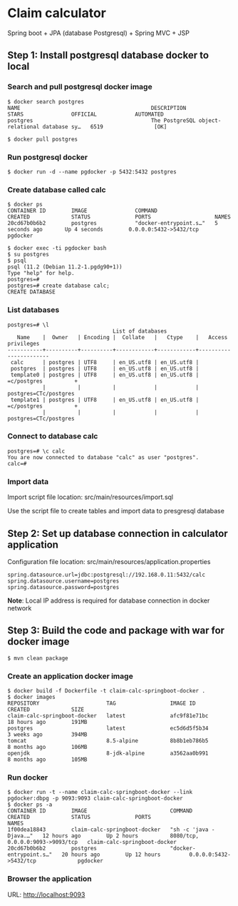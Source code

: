 # Claim calculator

Spring boot + JPA (database Postgresql) + Spring MVC + JSP

## **Step 1:** Install postgresql database docker to local

### Search and pull postgresql docker image
```
$ docker search postgres
NAME                                         DESCRIPTION                                     STARS               OFFICIAL            AUTOMATED
postgres                                     The PostgreSQL object-relational database sy…   6519                [OK]

$ docker pull postgres
```

### Run postgresql docker
```
$ docker run -d --name pgdocker -p 5432:5432 postgres
```

### Create database called **calc**
```
$ docker ps
CONTAINER ID        IMAGE               COMMAND                  CREATED             STATUS              PORTS                    NAMES
20cd67b0b6b2        postgres            "docker-entrypoint.s…"   5 seconds ago       Up 4 seconds        0.0.0.0:5432->5432/tcp   pgdocker

$ docker exec -ti pgdocker bash
$ su postgres
$ psql
psql (11.2 (Debian 11.2-1.pgdg90+1))
Type "help" for help.
postgres=#
postgres=# create database calc;
CREATE DATABASE
```

### List databases
```
postgres=# \l
                                 List of databases
   Name    |  Owner   | Encoding |  Collate   |   Ctype    |   Access privileges
-----------+----------+----------+------------+------------+-----------------------
 calc      | postgres | UTF8     | en_US.utf8 | en_US.utf8 |
 postgres  | postgres | UTF8     | en_US.utf8 | en_US.utf8 |
 template0 | postgres | UTF8     | en_US.utf8 | en_US.utf8 | =c/postgres          +
           |          |          |            |            | postgres=CTc/postgres
 template1 | postgres | UTF8     | en_US.utf8 | en_US.utf8 | =c/postgres          +
           |          |          |            |            | postgres=CTc/postgres
```

### Connect to database **calc**
```
postgres=# \c calc
You are now connected to database "calc" as user "postgres".
calc=#
```

### Import data 

Import script file location: src/main/resources/import.sql

Use the script file to create tables and import data to presgresql database

## **Step 2:** Set up database connection in calculator application

Configuration file location: src/main/resources/application.properties
```
spring.datasource.url=jdbc:postgresql://192.168.0.11:5432/calc
spring.datasource.username=postgres
spring.datasource.password=postgres
````

**Note**: Local IP address is required for database connection in docker network

## **Step 3:** Build the code and package with war for docker image
```
$ mvn clean package
```

### Create an application docker image
```
$ docker build -f Dockerfile -t claim-calc-springboot-docker .
$ docker images
REPOSITORY                     TAG                 IMAGE ID            CREATED             SIZE
claim-calc-springboot-docker   latest              afc9f81e71bc        18 hours ago        191MB
postgres                       latest              ec5d6d5f5b34        3 weeks ago         394MB
tomcat                         8.5-alpine          8b8b1eb786b5        8 months ago        106MB
openjdk                        8-jdk-alpine        a3562aa0b991        8 months ago        105MB
```

### Run docker
```
$ docker run -t --name claim-calc-springboot-docker --link pgdocker:dbpg -p 9093:9093 claim-calc-springboot-docker
$ docker ps -a
CONTAINER ID        IMAGE                          COMMAND                  CREATED             STATUS              PORTS                              NAMES
1f00dea18843        claim-calc-springboot-docker   "sh -c 'java -Djava.…"   12 hours ago        Up 2 hours          8080/tcp, 0.0.0.0:9093->9093/tcp   claim-calc-springboot-docker
20cd67b0b6b2        postgres                       "docker-entrypoint.s…"   20 hours ago        Up 12 hours         0.0.0.0:5432->5432/tcp             pgdocker
```

### Browser the application

URL: [http://localhost:9093](http://localhost:9093/)


